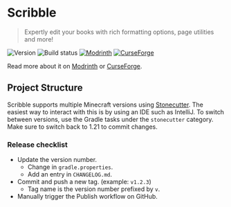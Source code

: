 # Scribble

> Expertly edit your books with rich formatting options, page utilities and more!

![Version](https://img.shields.io/github/v/release/chrrs/scribble?include_prereleases&style=flat-square)
![Build status](https://img.shields.io/github/actions/workflow/status/chrrs/scribble/build.yml?style=flat-square)
[![Modrinth](https://img.shields.io/modrinth/dt/yXAvIk0x?style=flat-square&logo=modrinth)](https://modrinth.com/mod/scribble)
[![CurseForge](https://img.shields.io/curseforge/dt/1051344?style=flat-square&logo=curseforge)](https://curseforge.com/minecraft/mc-mods/scribble)

Read more about it on [Modrinth](https://modrinth.com/mod/scribble) or [CurseForge](https://curseforge.com/minecraft/mc-mods/scribble).

## Project Structure

Scribble supports multiple Minecraft versions using [Stonecutter](https://stonecutter.kikugie.dev/).
The easiest way to interact with this is by using an IDE such as IntelliJ. To switch between versions,
use the Gradle tasks under the `stonecutter` category. Make sure to switch back to 1.21 to commit changes.

### Release checklist

- Update the version number.
  - Change in `gradle.properties`.
  - Add an entry in `CHANGELOG.md`.
- Commit and push a new tag. (example: `v1.2.3`)
  - Tag name is the version number prefixed by `v`.
- Manually trigger the Publish workflow on GitHub.
